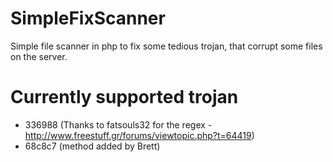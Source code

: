 SimpleFixScanner
================
Simple file scanner in php to fix some tedious trojan, that corrupt some files on the server.


Currently supported trojan
================
- 336988 (Thanks to fatsouls32 for the regex - http://www.freestuff.gr/forums/viewtopic.php?t=64419)
- 68c8c7 (method added by Brett)
